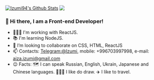 <a href="https://github.com/zhamalamazalieva">
<img align="center" alt="Izumi94's Github Stats" src="https://github-readme-stats.vercel.app/api?username=izumi94&show_icons=true&theme=radical" /></a>
<a href="https://github.com/Izumi94">
  <img align="center" src="https://github-readme-stats.anuraghazra1.vercel.app/api/top-langs/?username=Izumi94&layout=compact&theme=radical" />
</a>

### 👋 Hi there, I am a Front-end Developer! 

- 👩🏽‍💻 I'm working with ReactJS.
- 📚 I'm learning NodeJS.
- 🔎 I’m looking to collaborate on CSS, HTML, ReactJS
- 📫 Contacts: [Telegram:@Izumi](https://t.me/Izumi), mobile: +996703997998, e-mail: aiza.izumi@gmail.com
- 😉 Facts: 
🗺 I can speak Russian, English, Ukrain, Japanese and Chinese languages.
👩🏽‍🎨 I like do draw. ✈️ I like to travel.

